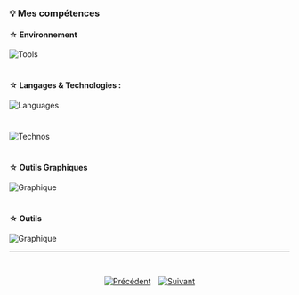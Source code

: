 ### 💡 Mes compétences

#### ☆ Environnement

![Tools](https://go-skill-icons.vercel.app/api/icons?i=vscode,windows,zen,)
#
#### ☆ Langages & Technologies :

![Languages](https://go-skill-icons.vercel.app/api/icons?i=html,css,js,nodejs,php,mysql&perline=5)
#
![Technos](https://go-skill-icons.vercel.app/api/icons?i=bootstrap,twig,symfony,wordpress)

#
#### ☆ Outils Graphiques

![Graphique](https://go-skill-icons.vercel.app/api/icons?i=ps,ai,id,xd,figma,)

#
#### ☆ Outils 

![Graphique](https://go-skill-icons.vercel.app/api/icons?i=composer,npm,git,github,discord,codepen,powershell,stackoverflow)

---
<br>
<p align="center">
  <a href="./projets-et-realisations.md" style="display:inline-block; margin-right:10px;">
    <img src="https://img.shields.io/badge/Précédent-4CAF50?style=for-the-badge&logoColor=white" alt="Précédent" />
  </a>
  <a href="./hackathon.md" style="display:inline-block;">
    <img src="https://img.shields.io/badge/Suivant-4CAF50?style=for-the-badge&logoColor=white" alt="Suivant" />
  </a>
</p>
